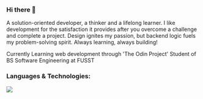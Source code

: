 ### Hi there 👋

A solution-oriented developer, a thinker and a lifelong learner. I like development for the satisfaction it provides after you overcome a challenge and complete a project. Design ignites my passion, but backend logic fuels my problem-solving spirit. Always learning, always building! 

Currently Learning web development through 'The Odin Project'
Student of BS Software Engineering at FUSST

<h3>Languages & Technologies:</h3>
  <a href="https://skillicons.dev">
    <img src="https://skillicons.dev/icons?i=css,html,js,react,nodejs,git" />
  </a>

